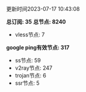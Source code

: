 更新时间2023-07-17 10:43:08

**总订阅: 35**
**总节点: 8240**
- vless节点: 7

**google ping有效节点: 317**
- ss节点: 59
- v2ray节点: 247
- trojan节点: 6
- ssr节点: 5

